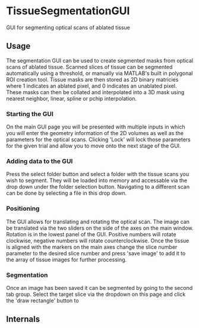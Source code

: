 # TissueSegmentationGUI
GUI for segmenting optical scans of ablated tissue

## Usage
The segmentation GUI can be used to create segmented masks from optical scans of ablated tissue. Scanned slices of tissue can be segmented automatically using a threshold, or manually via MATLAB's built in polygonal ROI creation tool. Tissue masks are then stored as 2D binary matricies where 1 indicates an ablated pixel, and 0 indicates an unablated pixel. These masks can then be collated and interpolated into a 3D mask using nearest neighbor, linear, spline or pchip interpolation. 
### Starting the GUI
On the main GUI page you will be presented with multiple inputs in which you will enter the geometry information of the 2D volumes as well as the parameters for the optical scans. Clicking 'Lock' will lock those parameters for the given trial and allow you to move onto the next stage of the GUI. 
### Adding data to the GUI
Press the select folder button and select a folder with the tissue scans you wish to segment. They will be loaded into memory and accessable via the drop down under the folder selection button. Navigating to a different scan can be done by selecting a file in this drop down. 
### Positioning
The GUI allows for translating and rotating the optical scan. The image can be translated via the two sliders on the side of the axes on the main window. Rotation is in the lowest panel of the GUI. Positive numbers will rotate clockwise, negative numbers will rotate counterclockwise. 
Once the tissue is aligned with the markers on the main axes change the slice number parameter to the desired slice number and press 'save image' to add it to the array of tissue images for further processing. 
### Segmentation
Once an image has been saved it can be segmented by going to the second tab group. Select the target slice via the dropdown on this page and click the 'draw rectangle' button to 

## Internals
